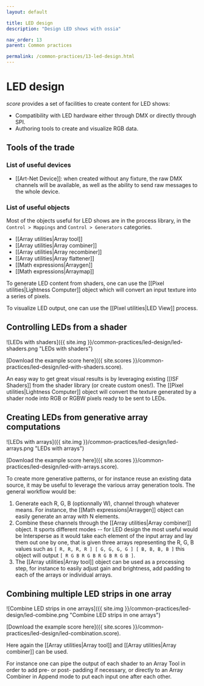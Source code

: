 ```yaml
---
layout: default

title: LED design
description: "Design LED shows with ossia"

nav_order: 13
parent: Common practices

permalink: /common-practices/13-led-design.html
---
```


# LED design

*score* provides a set of facilities to create content for LED shows: 

- Compatibility with LED hardware either through DMX or directly through SPI.
- Authoring tools to create and visualize RGB data.

## Tools of the trade
### List of useful devices

- [[Art-Net Device]]: when created without any fixture, the raw DMX channels will be available, as well as the ability to send raw messages to the whole device.

### List of useful objects

Most of the objects useful for LED shows are in the process library, in the `Control > Mappings` and `Control > Generators` categories.

- [[Array utilities|Array tool]]
- [[Array utilities|Array combiner]]
- [[Array utilities|Array recombiner]]
- [[Array utilities|Array flattener]]
- [[Math expressions|Arraygen]]
- [[Math expressions|Arraymap]]

To generate LED content from shaders, one can use the [[Pixel utilities|Lightness Computer]] object which will convert an input texture into a series of pixels.

To visualize LED output, one can use the [[Pixel utilities|LED View]] process.

## Controlling LEDs from a shader

![LEDs with shaders]({{ site.img }}/common-practices/led-design/led-shaders.png "LEDs with shaders")

[Download the example score here]({{ site.scores }}/common-practices/led-design/led-with-shaders.score).

An easy way to get great visual results is by leveraging existing [[ISF Shaders]] from the shader library (or create custom ones!).
The [[Pixel utilities|Lightness Computer]] object will convert the texture generated by a shader node into RGB or RGBW pixels ready to be sent to 
LEDs.

## Creating LEDs from generative array computations

![LEDs with arrays]({{ site.img }}/common-practices/led-design/led-arrays.png "LEDs with arrays")

[Download the example score here]({{ site.scores }}/common-practices/led-design/led-with-arrays.score).

To create more generative patterns, or for instance reuse an existing data source, it may be useful to leverage the various array generation tools.
The general workflow would be: 

1. Generate each R, G, B (optionnally W), channel through whatever means. For instance, the [[Math expressions|Arraygen]] object can easily generate an array with N elements.
2. Combine these channels through the [[Array utilities|Array combiner]] object. It sports different modes -- for LED design the most useful would be Intersperse as it would take 
each element of the input array and lay them out one by one, that is given three arrays representing the R, G, B values such as `[ R, R, R, R ] [ G, G, G, G ] [ B, B, B, B ]`
this object will output `[ R G B R G B R G B R G B ]`.
3. The [[Array utilities|Array tool]] object can be used as a processing step, for instance to easily adjust gain and brightness, add padding to each of the arrays or individual arrays.


## Combining multiple LED strips in one array

![Combine LED strips in one arrays]({{ site.img }}/common-practices/led-design/led-combine.png "Combine LED strips in one arrays")

[Download the example score here]({{ site.scores }}/common-practices/led-design/led-combination.score).

Here again the [[Array utilities|Array tool]] and [[Array utilities|Array combiner]] can be used.

For instance one can pipe the output of each shader to an Array Tool in order to add pre- or post- padding if necessary, or directly to an Array Combiner in Append mode to put each input one after each other.  
